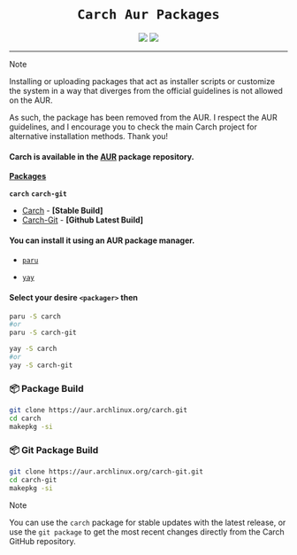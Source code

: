 <div align="center">
 
# `Carch Aur Packages`

 <img src="https://img.shields.io/badge/Maintained%3F-Yes-1c1c29?style=for-the-badge&color=ef9f9c&logoColor=85e185&labelColor=1c1c29"> <img src="https://img.shields.io/github/license/carch-org/pkgs?style=for-the-badge&color=e0ea9d&logoColor=D9E0EE&labelColor=171b22">

</div>

---

> [!NOTE]
> Installing or uploading packages that act as installer scripts or customize the system in a way that diverges from the official guidelines is not allowed on the AUR.
>
>  As such, the package has been removed from the AUR. I respect the AUR guidelines, and I encourage you to check the main Carch project for alternative installation methods. Thank you!

<h4>
 
**Carch is available in the [AUR](https://aur.archlinux.org/) package repository.**
</h4>

**[Packages](https://aur.archlinux.org/packages/)**

**`carch`** **`carch-git`**
 
 - [Carch](https://aur.archlinux.org/packages/carch) - <strong>[Stable Build]</strong>
 - [Carch-Git](https://aur.archlinux.org/packages/carch-git) - <strong>[Github Latest Build]</strong>


<h4>
 
You can install it using an AUR package manager.

</h4>

 - [`paru`](https://aur.archlinux.org/packages/paru-bin)
 
 - [`yay`](https://aur.archlinux.org/packages/yay-bin)

<h4>
 
Select your desire `<packager>` then

</h4>

```sh [<i class="devicon-archlinux-plain"></i> paru]
paru -S carch
#or
paru -S carch-git

```

```sh [<i class="devicon-archlinuc-plain"></i> yay]
yay -S carch
#or
yay -S carch-git
```

### 📦 Package Build 

```sh [Package Build ]
git clone https://aur.archlinux.org/carch.git
cd carch
makepkg -si
```

### 📦 Git Package Build

```sh [Git Package Build ]
git clone https://aur.archlinux.org/carch-git.git
cd carch-git
makepkg -si
```

> [!NOTE]
> You can use the `carch` package for stable updates with the latest release, or use the `git package` to get the most recent changes directly from the Carch GitHub repository.

